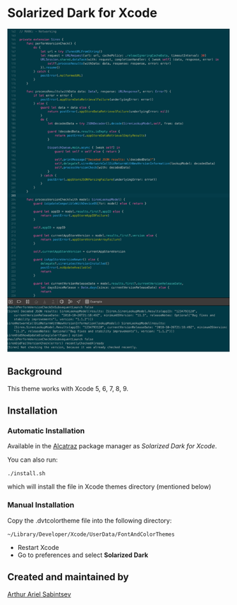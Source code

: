 Solarized Dark for Xcode
========================

![Solarized Dark Screen Shot](https://github.com/ArtSabintsev/Solarized-Dark-for-Xcode/blob/master/solarizedDark.png?raw=true "Solarized Dark Screenshot")

## Background
This theme works with Xcode 5, 6, 7, 8, 9.

## Installation
### Automatic Installation
Available in the [Alcatraz](http://www.alcatraz.io) package manager as *Solarized Dark for Xcode*.

You can also run:
```
./install.sh
```

which will install the file in Xcode themes directory (mentioned below)

### Manual Installation
Copy the .dvtcolortheme file into the following directory:

```
~/Library/Developer/Xcode/UserData/FontAndColorThemes
```
- Restart Xcode
- Go to preferences and select **Solarized Dark**

## Created and maintained by
[Arthur Ariel Sabintsev](http://www.sabintsev.com)
